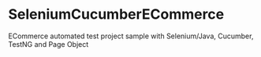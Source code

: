 # SeleniumCucumberECommerce
ECommerce automated test project sample with Selenium/Java, Cucumber, TestNG and Page Object 
